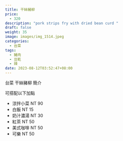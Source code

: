 ```yaml
---
title: 干絲豬柳
price:
  - 320
description: "pork strips fry with dried bean curd "
draft: false
weight: 35
image: images/img_1514.jpeg
categories:
  - 台菜
tags:
  - 豬肉
  - 豆乾
  - 辣
date: 2023-08-12T03:52:47+08:00
---
```


台菜 干絲豬柳 簡介

可搭配以下加點

- 涼拌小菜  NT 90
- 白飯 NT 15
- 奶汁濃湯 NT 30
- 紅茶  NT 50
- 美式咖啡 NT 50
- 可樂 NT 50

